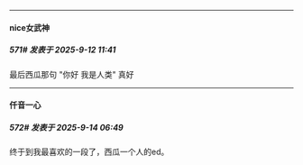 ﻿
*****

####  nice女武神  
##### 571#       发表于 2025-9-12 11:41

最后西瓜那句 "你好 我是人类" 真好


*****

####  仟音一心  
##### 572#       发表于 2025-9-14 06:49

终于到我最喜欢的一段了，西瓜一个人的ed。

